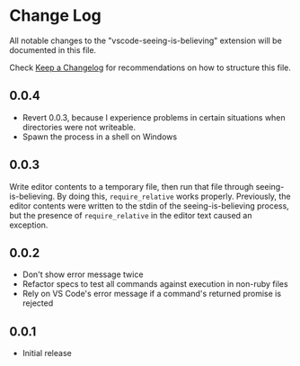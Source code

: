 # Change Log
All notable changes to the "vscode-seeing-is-believing" extension will be documented in this file.

Check [Keep a Changelog](http://keepachangelog.com/) for recommendations on how to structure this file.

## 0.0.4
- Revert 0.0.3, because I experience problems in certain situations when directories were not writeable.
- Spawn the process in a shell on Windows

## 0.0.3
Write editor contents to a temporary file, then run that file through seeing-is-believing. By doing this, `require_relative` works properly. Previously, the editor contents were written to the stdin of the seeing-is-believing process, but the presence of `require_relative` in the editor text caused an exception.

## 0.0.2
- Don't show error message twice
- Refactor specs to test all commands against execution in non-ruby files
- Rely on VS Code's error message if a command's returned promise is rejected

## 0.0.1
- Initial release
